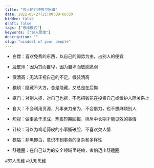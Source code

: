 ```yaml
---
title: "穷人的几种典型思维"
date: 2022-08-27T21:00:00+08:00
hidden: false
draft: false
tags: ["思维模式"]
keywords: ["穷人思维"]
description: ""
slug: "mindset of poor people"
---
```



- 白嫖：喜欢免费的东西，以自己的弱势为由，占别人的便宜

- 脸皮薄：因为穷而自卑，因为自卑而敏感脆弱

- 假清高：无法正视自己的不足，假装清高

- 猥琐：隐藏不大方，总是隐藏，又总是在后悔

<!--more-->

- 抠门：对别人抠，对自己也抠，不愿把钱花在投资自己或维护人际关系上

- 自大：不会利用资源，凡事亲力亲为，不会借力，也不想麻烦别人

- 短视：做事急于求成，热衷短期回报，排斥中长期才能见效的事情

- 计较：可以为鸡毛蒜皮的小事撕破脸，不喜欢欠人情

- 狭隘：非黑即白，意识不到事务的复杂和多样性

- 舒适圈：在自己认为的安全领域里蜷缩，害怕迈出舒适圈

#穷人思维 #认知思维
